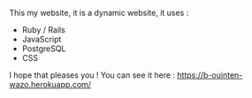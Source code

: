 This my website, it is a dynamic website, it uses :
- Ruby / Rails
- JavaScript
- PostgreSQL
- CSS

I hope that pleases you ! You can see it here : https://b-ouinten-wazo.herokuapp.com/
